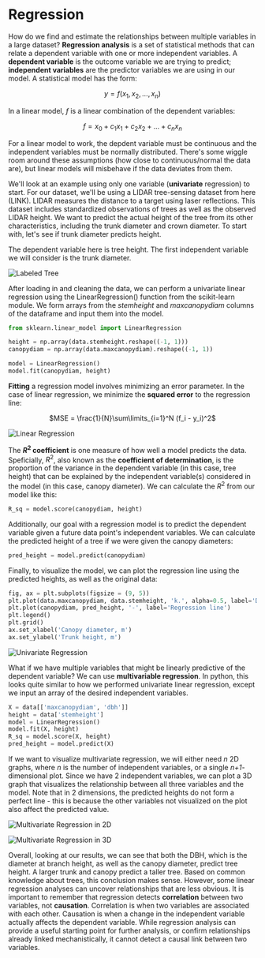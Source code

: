 # Regression

How do we find and estimate the relationships between multiple variables in a large dataset? **Regression analysis** is a set of statistical methods that can relate a dependent variable with one or more independent variables. A **dependent variable** is the outcome variable we are trying to predict; **independent variables** are the predictor variables we are using in our model. A statistical model has the form:

<center>

$y = f(x_1, x_2, ... , x_n)$
 
</center>  

In a linear model, *f* is a linear combination of the dependent variables: 

<center>

$f = x_0 + c_1 x_1+ c_2 x_2 + ... + c_n x_n$
 
</center>  

For a linear model to work, the depdent variable must be continuous and the independent variables must be normally distributed. There's some wiggle room around these assumptions (how close to continuous/normal the data are), but linear models will misbehave if the data deviates from them.

We'll look at an example using only one variable (**univariate** regression) to start. For our dataset, we'll be using a LIDAR tree-sensing dataset from here (LINK). LIDAR measures the distance to a target using laser reflections. This dataset includes standardized observations of trees as well as the observed LIDAR height. We want to predict the actual height of the tree from its other characteristics, including the trunk diameter and crown diameter. To start with, let's see if trunk diameter predicts height.

The dependent variable here is tree height. The first independent variable we will consider is the trunk diameter.

![Labeled Tree](images/tree.png)

After loading in and cleaning the data, we can perform a univariate linear regression using the LinearRegression() function from the scikit-learn module. We form arrays from the *stemheight* and *maxcanopydiam* columns of the dataframe and input them into the model.

```python
from sklearn.linear_model import LinearRegression

height = np.array(data.stemheight.reshape((-1, 1)))
canopydiam = np.array(data.maxcanopydiam).reshape((-1, 1))

model = LinearRegression()
model.fit(canopydiam, height)
```

**Fitting** a regression model involves minimizing an error parameter. In the case of linear regression, we minimize the **squared error** to the regression line:

<center>

$MSE = \frac{1}{N}\sum\limits_{i=1}^N (f_i - y_i)^2$
 
</center>  

![Linear Regression](images/linreg.png)

The **$R^2$ coefficient** is one measure of how well a model predicts the data. Speficially, $R^2$, also known as the **coefficient of determination**, is the proportion of the variance in the dependent variable (in this case, tree height) that can be explained by the independent variable(s) considered in the model (in this case, canopy diameter). We can calculate the $R^2$ from our model like this: 

```python
R_sq = model.score(canopydiam, height)
```

Additionally, our goal with a regression model is to predict the dependent variable given a future data point's independent variables. We can calculate the predicted height of a tree if we were given the canopy diameters:

```python
pred_height = model.predict(canopydiam)
```

Finally, to visualize the model, we can plot the regression line using the predicted heights, as well as the original data: 

```python
fig, ax = plt.subplots(figsize = (9, 5))
plt.plot(data.maxcanopydiam, data.stemheight, 'k.', alpha=0.5, label='Data points')
plt.plot(canopydiam, pred_height, '-', label='Regression line')
plt.legend()
plt.grid()
ax.set_xlabel('Canopy diameter, m')
ax.set_ylabel('Trunk height, m')
```

![Univariate Regression](images/univariate_regression.png)

What if we have multiple variables that might be linearly predictive of the dependent variable? We can use **multivariable regression**. In python, this looks quite similar to how we performed univariate linear regression, except we input an array of the desired independent variables.

```python
X = data[['maxcanopydiam', 'dbh']]
height = data['stemheight']
model = LinearRegression()
model.fit(X, height)
R_sq = model.score(X, height)
pred_height = model.predict(X)
```

If we want to visualize multivariate regression, we will either need *n* 2D graphs, where *n* is the number of independent variables, or a single *n+1*-dimensional plot. Since we have 2 independent variables, we can plot a 3D graph that visualizes the relationship between all three variables and the model. Note that in 2 dimensions, the predicted heights do not form a perfect line - this is because the other variables not visualized on the plot also affect the predicted value.

![Multivariate Regression in 2D](images/multivariate_regression.png)

![Multivariate Regression in 3D](images/multiple_regression_3d.png)

Overall, looking at our results, we can see that both the DBH, which is the diameter at branch height, as well as the canopy diameter, predict tree height. A larger trunk and canopy predict a taller tree. Based on common knowledge about trees, this conclusion makes sense. However, some linear regression analyses can uncover relationships that are less obvious. It is important to remember that regression detects **correlation** between two variables, not **causation**. Correlation is when two variables are associated with each other. Causation is when a change in the independent variable actually affects the dependent variable. While regression analysis can provide a useful starting point for further analysis, or confirm relationships already linked mechanistically, it cannot detect a causal link between two variables.